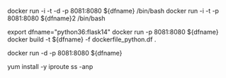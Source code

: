 
docker run -i -t -d -p 8081:8080 ${dfname} /bin/bash
docker run -i -t -p 8081:8080 ${dfname}2 /bin/bash

export dfname="python36:flask14"
docker run -p 8081:8080 ${dfname}
docker build -t ${dfname} -f dockerfile_python.df .

docker run -d -p 8081:8080 ${dfname}

 yum install -y iproute
 ss -anp

